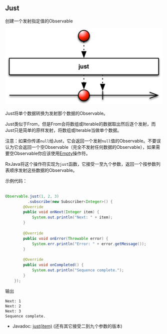 

## Just

创建一个发射指定值的Observable

![just](../images/operators/just.png)

Just将单个数据转换为发射那个数据的Observable。

Just类似于From，但是From会将数组或Iterable的数据取出然后逐个发射，而Just只是简单的原样发射，将数组或Iterable当做单个数据。

注意：如果你传递`null`给Just，它会返回一个发射`null`值的Observable。不要误认为它会返回一个空Observable（完全不发射任何数据的Observable），如果需要空Observable你应该使用[Empty](#Empty)操作符。

RxJava将这个操作符实现为`just`函数，它接受一至九个参数，返回一个按参数列表顺序发射这些数据的Observable。

示例代码：

```java

Observable.just(1, 2, 3)
          .subscribe(new Subscriber<Integer>() {
        @Override
        public void onNext(Integer item) {
            System.out.println("Next: " + item);
        }

        @Override
        public void onError(Throwable error) {
            System.err.println("Error: " + error.getMessage());
        }

        @Override
        public void onCompleted() {
            System.out.println("Sequence complete.");
        }
    });

```

输出

```
Next: 1
Next: 2
Next: 3
Sequence complete.
```

* Javadoc: [just(item)](http://reactivex.io/RxJava/javadoc/rx/Observable.html#just(T)) (还有其它接受二到九个参数的版本)
